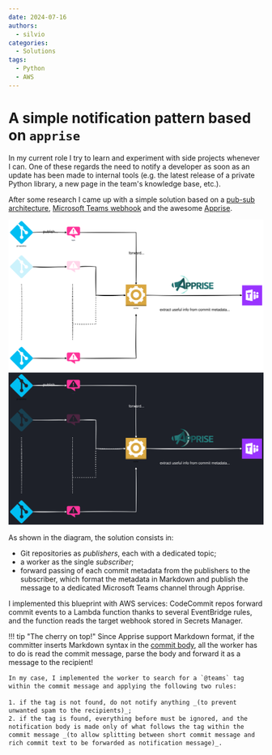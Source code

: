 ```yaml
---
date: 2024-07-16
authors:
  - silvio
categories:
  - Solutions
tags:
  - Python
  - AWS
---
```


# A simple notification pattern based on `apprise`

In my current role I try to learn and experiment with side projects whenever I can. One of these regards the need to notify a developer as soon as an update has been made to internal tools (e.g. the latest release of a private Python library, a new page in the team's knowledge base, etc.).

After some research I came up with a simple solution based on a [pub-sub architecture](https://en.wikipedia.org/wiki/Publish%E2%80%93subscribe_pattern), [Microsoft Teams webhook](https://learn.microsoft.com/en-us/microsoftteams/platform/webhooks-and-connectors/how-to/add-incoming-webhook?tabs=newteams%2Cdotnethttps://learn.microsoft.com/en-us/microsoftteams/platform/webhooks-and-connectors/how-to/add-incoming-webhook?tabs=newteams%2Cdotnet) and the awesome [Apprise](https://github.com/caronc/apprise).

<!-- more -->

![](../assets/apprise-only-light.svg#only-light)
![](../assets/apprise-only-dark.svg#only-dark)

As shown in the diagram, the solution consists in:

- Git repositories as _publishers_, each with a dedicated topic;
- a worker as the single _subscriber_;
- forward passing of each commit metadata from the publishers to the subscriber, which format the metadata in Markdown and publish the message to a dedicated Microsoft Teams channel through Apprise.

I implemented this blueprint with AWS services: CodeCommit repos forward commit events to a Lambda function thanks to several EventBridge rules, and the function reads the target webhook stored in Secrets Manager.

!!! tip "The cherry on top!"
    Since Apprise support Markdown format, if the committer inserts Markdown syntax in the [commit body](https://www.conventionalcommits.org/en/v1.0.0/#summary), all the worker has to do is read the commit message, parse the body and forward it as a message to the recipient!

    In my case, I implemented the worker to search for a `@teams` tag within the commit message and applying the following two rules:
    
    1. if the tag is not found, do not notify anything _(to prevent unwanted spam to the recipients)_;
    2. if the tag is found, everything before must be ignored, and the notification body is made only of what follows the tag within the commit message _(to allow splitting between short commit message and rich commit text to be forwarded as notification message)_.
